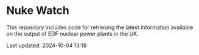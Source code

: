 # Nuke Watch

This repository includes code for retrieving the latest information available on the output of EDF nuclear power plants in the UK.

Last updated: 2024-10-04 13:18
